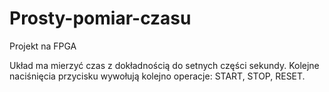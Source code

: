 # Prosty-pomiar-czasu
Projekt na FPGA 

Układ ma mierzyć czas z dokładnością do setnych części sekundy. Kolejne naciśnięcia przycisku wywołują kolejno operacje: START, STOP, RESET.
